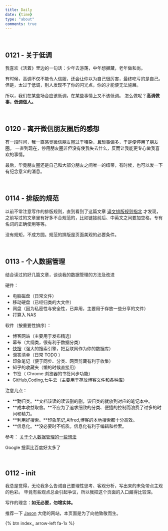 ```yaml
---
title: Daily      
date: {time}
type: "about"
comments: true
---
```


&nbsp; 

## 0121 - 关于低调

我喜欢《活着》里边的一句话：少年去游荡，中年想掘藏，老年做和尚。

有时候，高调不仅不能令人信服，还会让你以为自己很厉害，最终吃亏的是自己。
但是，太过于低调，别人发现不了你的闪光点，你的才能便无法施展。

所以，我们在某些场合应该低调，在某些事情上又不该低调。
怎么做呢？**高调做事，低调做人。**

&nbsp; 

## 0120 - 离开微信朋友圈后的感想

有一段时间，我一直感觉微信朋友圈过于嘈杂，且琐事偏多，于是便停用了朋友圈。
一直到现在，停用朋友圈非但没有使我失去什么，反而让我能更专心做我喜欢的事情。

最后，毕竟朋友圈还是自己和大部分朋友之间唯一的纽带，有时候，也可以发一下有纪念意义的消息。

&nbsp; 

## 0114 - 排版的规范

以前不常注意写作的排版规则，直到看到了这篇文章 [译文排版规则指北](https://github.com/xitu/gold-miner/wiki/%E8%AF%91%E6%96%87%E6%8E%92%E7%89%88%E8%A7%84%E5%88%99%E6%8C%87%E5%8C%97#%E9%93%BE%E6%8E%A5%E4%B9%8B%E9%97%B4%E5%A2%9E%E5%8A%A0%E7%A9%BA%E6%A0%BC) 
才发现，之前写过的文章里有好多不合规范的，比如链接前后、中英文之间要加空格，专有名词的正确使用等等。

没有规矩，不成方圆。规范的排版是页面美观的必要条件。

&nbsp; 


## 0113 - 个人数据管理

结合读过的好几篇文章，谈谈我的数据管理的方法及改进

硬件：
* 电脑磁盘（日常文件）
* 移动硬盘（已经归类的大文件）
* 网盘（因为私密性与安全性，已弃用，主要用于存放一些分享的文件）
* 打算入 NAS

软件（按重要性排序）：
* 博客网站（主要用于发布精选）
* 幕布（大纲类，很有利于数据分类）
* [快搜](http://search.chongbuluo.com/)（强大的搜索引擎，把互联网作为你的数据库）
* 滴答清单（日常 TODO ）
* 印象笔记（便于同步、分类、网页剪藏有利于收集）
* 知乎的收藏夹（懒的时候直接用）
* 书签（ Chrome 浏览器的书签同步功能）
* GitHub,Coding,七牛云（主要用于存放博客文件和各种库）

注意几点：
* **勤归类。**文档该读的读该删的删，该归类的就放到对应的笔记本中。
* **成本收益取舍。**不应为了追求细致的分类、便捷的控制而浪费了过多的时间和精力。
* **利用好搜索。**印象笔记,Alfred,博客的本地搜索都十分高效。
* **信息化。**没必要时不纸质。信息化有利于编辑和检索。


参考：
[关于个人数据管理的一些想法](http://www.unicell.info/2011/11/personal-data-management/)


Google 搜索比百度好太多了

&nbsp; 

## 0112 - init

我总是觉得，无论我多么告诫自己要理性思考、客观分析，写出来的未免带点主观的色彩。
毕竟有些观点总会引起争议，所以我把这个页面的入口藏得比较深。

写作的理念：**如无必要，勿增实体。**

推荐一下 [Jason](https://atjason.com/) 大佬的网站，本页面是为了向他致敬而生。


{% btn index,, arrow-left fa-1x %}